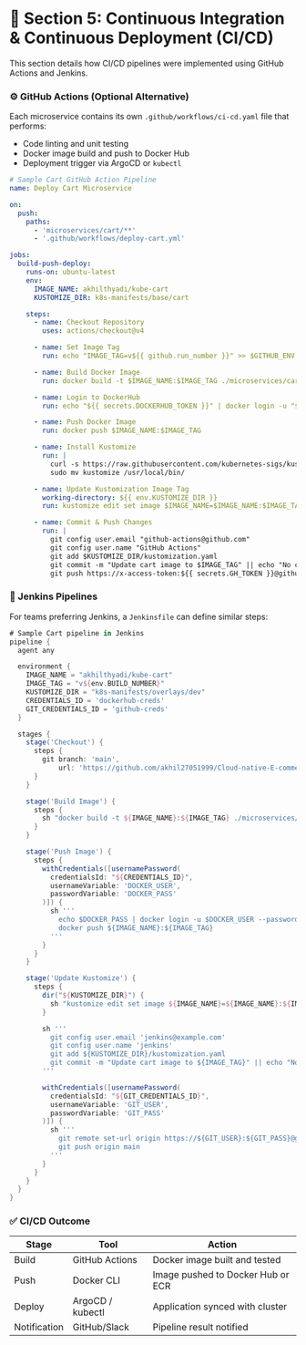 # 🔄 Section 5: Continuous Integration & Continuous Deployment (CI/CD)

This section details how CI/CD pipelines were implemented using GitHub Actions and Jenkins.

### ⚙️ GitHub Actions (Optional Alternative)

Each microservice contains its own `.github/workflows/ci-cd.yaml` file that performs:

* Code linting and unit testing
* Docker image build and push to Docker Hub
* Deployment trigger via ArgoCD or `kubectl`

```yaml
# Sample Cart GitHub Action Pipeline
name: Deploy Cart Microservice

on:
  push:
    paths:
      - 'microservices/cart/**'
      - '.github/workflows/deploy-cart.yml'

jobs:
  build-push-deploy:
    runs-on: ubuntu-latest
    env:
      IMAGE_NAME: akhilthyadi/kube-cart
      KUSTOMIZE_DIR: k8s-manifests/base/cart

    steps:
      - name: Checkout Repository
        uses: actions/checkout@v4

      - name: Set Image Tag
        run: echo "IMAGE_TAG=v${{ github.run_number }}" >> $GITHUB_ENV

      - name: Build Docker Image
        run: docker build -t $IMAGE_NAME:$IMAGE_TAG ./microservices/cart

      - name: Login to DockerHub
        run: echo "${{ secrets.DOCKERHUB_TOKEN }}" | docker login -u "${{ secrets.DOCKERHUB_USERNAME }}" --password-stdin

      - name: Push Docker Image
        run: docker push $IMAGE_NAME:$IMAGE_TAG

      - name: Install Kustomize
        run: |
          curl -s https://raw.githubusercontent.com/kubernetes-sigs/kustomize/master/hack/install_kustomize.sh | bash
          sudo mv kustomize /usr/local/bin/

      - name: Update Kustomization Image Tag
        working-directory: ${{ env.KUSTOMIZE_DIR }}
        run: kustomize edit set image $IMAGE_NAME=$IMAGE_NAME:$IMAGE_TAG

      - name: Commit & Push Changes
        run: |
          git config user.email "github-actions@github.com"
          git config user.name "GitHub Actions"
          git add $KUSTOMIZE_DIR/kustomization.yaml
          git commit -m "Update cart image to $IMAGE_TAG" || echo "No changes to commit"
          git push https://x-access-token:${{ secrets.GH_TOKEN }}@github.com/${{ github.repository }}.git HEAD:main

```

### 🔨 Jenkins Pipelines 

For teams preferring Jenkins, a `Jenkinsfile` can define similar steps:

```groovy
# Sample Cart pipeline in Jenkins
pipeline {
  agent any

  environment {
    IMAGE_NAME = "akhilthyadi/kube-cart"
    IMAGE_TAG = "v${env.BUILD_NUMBER}"
    KUSTOMIZE_DIR = "k8s-manifests/overlays/dev"
    CREDENTIALS_ID = 'dockerhub-creds'
    GIT_CREDENTIALS_ID = 'github-creds'
  }

  stages {
    stage('Checkout') {
      steps {
        git branch: 'main',
            url: 'https://github.com/akhil27051999/Cloud-native-E-commerce-Platform-named-kubeshop.git'
      }
    }

    stage('Build Image') {
      steps {
        sh "docker build -t ${IMAGE_NAME}:${IMAGE_TAG} ./microservices/cart"
      }
    }

    stage('Push Image') {
      steps {
        withCredentials([usernamePassword(
          credentialsId: "${CREDENTIALS_ID}",
          usernameVariable: 'DOCKER_USER',
          passwordVariable: 'DOCKER_PASS'
        )]) {
          sh '''
            echo $DOCKER_PASS | docker login -u $DOCKER_USER --password-stdin
            docker push ${IMAGE_NAME}:${IMAGE_TAG}
          '''
        }
      }
    }

    stage('Update Kustomize') {
      steps {
        dir("${KUSTOMIZE_DIR}") {
          sh "kustomize edit set image ${IMAGE_NAME}=${IMAGE_NAME}:${IMAGE_TAG}"
        }

        sh '''
          git config user.email 'jenkins@example.com'
          git config user.name 'jenkins'
          git add ${KUSTOMIZE_DIR}/kustomization.yaml
          git commit -m "Update cart image to ${IMAGE_TAG}" || echo "No changes"
        '''

        withCredentials([usernamePassword(
          credentialsId: "${GIT_CREDENTIALS_ID}",
          usernameVariable: 'GIT_USER',
          passwordVariable: 'GIT_PASS'
        )]) {
          sh '''
            git remote set-url origin https://${GIT_USER}:${GIT_PASS}@github.com/akhil27051999/Cloud-native-E-commerce-Platform-named-kubeshop.git
            git push origin main
          '''
        }
      }
    }
  }
}
```

### ✅ CI/CD Outcome

| Stage        | Tool             | Action                            |
| ------------ | ---------------- | --------------------------------- |
| Build        | GitHub Actions   | Docker image built and tested     |
| Push         | Docker CLI       | Image pushed to Docker Hub or ECR |
| Deploy       | ArgoCD / kubectl | Application synced with cluster   |
| Notification | GitHub/Slack     | Pipeline result notified          |
